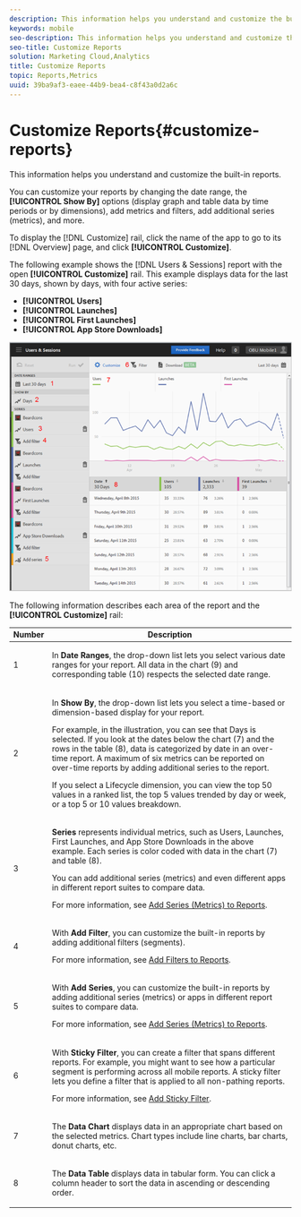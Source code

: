 ```yaml
---
description: This information helps you understand and customize the built-in reports.
keywords: mobile
seo-description: This information helps you understand and customize the built-in reports.
seo-title: Customize Reports
solution: Marketing Cloud,Analytics
title: Customize Reports
topic: Reports,Metrics
uuid: 39ba9af3-eaee-44b9-bea4-c8f43a0d2a6c
---
```


# Customize Reports{#customize-reports}

This information helps you understand and customize the built-in reports.

You can customize your reports by changing the date range, the **[!UICONTROL Show By]** options (display graph and table data by time periods or by dimensions), add metrics and filters, add additional series (metrics), and more.

To display the [!DNL Customize] rail, click the name of the app to go to its [!DNL Overview] page, and click **[!UICONTROL Customize]**.

The following example shows the [!DNL Users & Sessions] report with the open **[!UICONTROL Customize]** rail. This example displays data for the last 30 days, shown by days, with four active series:

* **[!UICONTROL Users]** 
* **[!UICONTROL Launches]** 
* **[!UICONTROL First Launches]** 
* **[!UICONTROL App Store Downloads]**

![](assets/reports.png)

The following information describes each area of the report and the **[!UICONTROL Customize]** rail: 

<table id="table_12A7306CF59A40F68ECB4D5D37135D14"> 
 <thead> 
  <tr> 
   <th colname="col1" class="entry"> Number </th> 
   <th colname="col2" class="entry"> Description </th> 
  </tr>
 </thead>
 <tbody> 
  <tr> 
   <td colname="col1"> <p>1 </p> </td> 
   <td colname="col2"> <p>In <b>Date Ranges</b>, the drop-down list lets you select various date ranges for your report. All data in the chart (9) and corresponding table (10) respects the selected date range. </p> </td> 
  </tr> 
  <tr> 
   <td colname="col1"> <p>2 </p> </td> 
   <td colname="col2"> <p>In <b>Show By</b>, the drop-down list lets you select a time-based or dimension-based display for your report. </p> <p>For example, in the illustration, you can see that <span class="uicontrol"> Days</span> is selected. If you look at the dates below the chart (7) and the rows in the table (8), data is categorized by date in an over-time report. A maximum of six metrics can be reported on over-time reports by adding additional series to the report. </p> <p>If you select a Lifecycle dimension, you can view the top 50 values in a ranked list, the top 5 values trended by day or week, or a top 5 or 10 values breakdown. </p> </td> 
  </tr> 
  <tr> 
   <td colname="col1"> <p>3 </p> </td> 
   <td colname="col2"> <p><b>Series</b> represents individual metrics, such as <span class="uicontrol"> Users</span>, <span class="uicontrol"> Launches</span>, <span class="uicontrol"> First Launches</span>, and <span class="uicontrol"> App Store Downloads</span> in the above example. Each series is color coded with data in the chart (7) and table (8). </p> <p>You can add additional series (metrics) and even different apps in different report suites to compare data. </p> <p>For more information, see <a href="../../usage/reports-customize/t-reports-series.md#task_601F6377A1D64051BD2B5992AC00D2E6" format="dita" scope="local"> Add Series (Metrics) to Reports</a>. </p> </td> 
  </tr> 
  <tr> 
   <td colname="col1"> <p>4 </p> </td> 
   <td colname="col2"> <p>With <b>Add Filter</b>, you can customize the built-in reports by adding additional filters (segments). </p> <p>For more information, see <a href="../../usage/reports-customize/t-reports-customize.md#task_B6EAC2611CD9477586B2D7C913121C7B" format="dita" scope="local"> Add Filters to Reports</a>. </p> </td> 
  </tr> 
  <tr> 
   <td colname="col1"> <p>5 </p> </td> 
   <td colname="col2"> <p>With <b>Add Series</b>, you can customize the built-in reports by adding additional series (metrics) or apps in different report suites to compare data. </p> <p>For more information, see <a href="../../usage/reports-customize/t-reports-series.md#task_601F6377A1D64051BD2B5992AC00D2E6" format="dita" scope="local"> Add Series (Metrics) to Reports</a>. </p> </td> 
  </tr> 
  <tr> 
   <td colname="col1"> <p>6 </p> </td> 
   <td colname="col2"> <p>With <b>Sticky Filter</b>, you can create a filter that spans different reports. For example, you might want to see how a particular segment is performing across all mobile reports. A sticky filter lets you define a filter that is applied to all non-pathing reports. </p> <p>For more information, see <a href="../../usage/reports-customize/t-sticky-filter.md#task_75B0AD4D58014BB0A5A09FE1B074ECE1" format="dita" scope="local"> Add Sticky Filter</a>. </p> </td> 
  </tr> 
  <tr> 
   <td colname="col1"> <p>7 </p> </td> 
   <td colname="col2"> <p>The <b>Data Chart</b> displays data in an appropriate chart based on the selected metrics. Chart types include line charts, bar charts, donut charts, etc. </p> </td> 
  </tr> 
  <tr> 
   <td colname="col1"> <p>8 </p> </td> 
   <td colname="col2"> <p>The <b>Data Table</b> displays data in tabular form. You can click a column header to sort the data in ascending or descending order. </p> </td> 
  </tr> 
 </tbody> 
</table>

